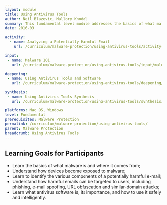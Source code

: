 ```yaml
---
layout: module
title: Using Antivirus Tools
author: Neil Blazevic, Mallory Knodel
summary: This fundamental level module addresses the basics of what malware is, how user devices can become exposed to it, and how to mitigate the risks that malware poses through safe behaviors, basic practices, and informed use of antivirus software.
date: 2016-03

activity:
  - name: Analyzing a Potentially Harmful Email
    url: /curriculum/malware-protection/using-antivirus-tools/activity-discussion/analyzing-potentially-harmful-email/

input:
 - name: Malware 101
   url: /curriculum/malware-protection/using-antivirus-tools/input/malware-101/

deepening:
 - name: Using Antivirus Tools and Software
   url: /curriculum/malware-protection/using-antivirus-tools/deepening/using-antivirus-tools-software/

synthesis:
 - name: Using Antivirus Tools Synthesis
   url: /curriculum/malware-protection/using-antivirus-tools/synthesis/synthesis-using-antivirus-tools/

platforms: Mac OS, Windows
level: Fundamental
prerequisites: Malware Protection
permalink: /curriculum/malware-protection/using-antivirus-tools/
parent: Malware Protection
breadcrumb: Using Antivirus Tools
---
```

## Learning Goals for Participants
  - Learn the basics of what malware is and where it comes from;
  - Understand how devices become exposed to malware;
  - Learn to identify the various components of a potentially harmful e-mail;
  - Understand how harmful emails can be targeted to users, including phishing, e-mail spoofing, URL obfuscation and similar-domain attacks;
  - Learn what antivirus software is, its importance, and how to use it safely and intelligently.
<br><br>
